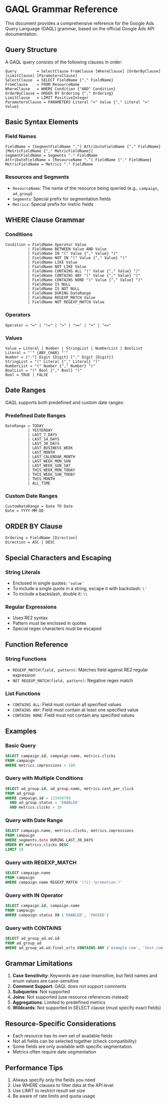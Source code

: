 # GAQL Grammar Reference

This document provides a comprehensive reference for the Google Ads Query Language (GAQL) grammar, based on the official Google Ads API documentation.

## Query Structure

A GAQL query consists of the following clauses in order:

```
Query         = SelectClause FromClause [WhereClause] [OrderByClause] [LimitClause] [ParametersClause]
SelectClause  = SELECT FieldName {"," FieldName}
FromClause    = FROM ResourceName
WhereClause   = WHERE Condition {"AND" Condition}
OrderByClause = ORDER BY Ordering {"," Ordering}
LimitClause   = LIMIT PositiveInteger
ParametersClause = PARAMETERS Literal "=" Value {"," Literal "=" Value}
```

## Basic Syntax Elements

### Field Names
```
FieldName = [SegmentFieldName ","] AttributeFieldName {"," FieldName} [MetricFieldName {"," MetricFieldName}]
SegmentFieldName = Segments "." FieldName
AttributeFieldName = [ResourceName "."] FieldName {"." FieldName}
MetricFieldName = Metrics "." FieldName
```

### Resources and Segments
- `ResourceName`: The name of the resource being queried (e.g., `campaign`, `ad_group`)
- `Segments`: Special prefix for segmentation fields
- `Metrics`: Special prefix for metric fields

## WHERE Clause Grammar

### Conditions
```
Condition = FieldName Operator Value
          | FieldName BETWEEN Value AND Value
          | FieldName IN "(" Value {"," Value} ")"
          | FieldName NOT IN "(" Value {"," Value} ")"
          | FieldName LIKE Value
          | FieldName NOT LIKE Value
          | FieldName CONTAINS ALL "(" Value {"," Value} ")"
          | FieldName CONTAINS ANY "(" Value {"," Value} ")"
          | FieldName CONTAINS NONE "(" Value {"," Value} ")"
          | FieldName IS NULL
          | FieldName IS NOT NULL
          | FieldName DURING DateRange
          | FieldName REGEXP_MATCH Value
          | FieldName NOT REGEXP_MATCH Value
```

### Operators
```
Operator = "=" | "!=" | ">" | ">=" | "<" | "<="
```

### Values
```
Value = Literal | Number | StringList | NumberList | BoolList
Literal = "'" {ANY_CHAR} "'"
Number = ["-"] Digit {Digit} ["." Digit {Digit}]
StringList = "(" Literal {"," Literal} ")"
NumberList = "(" Number {"," Number} ")"
BoolList = "(" Bool {"," Bool} ")"
Bool = TRUE | FALSE
```

## Date Ranges

GAQL supports both predefined and custom date ranges:

### Predefined Date Ranges
```
DateRange = TODAY
          | YESTERDAY
          | LAST_7_DAYS
          | LAST_14_DAYS
          | LAST_30_DAYS
          | LAST_BUSINESS_WEEK
          | LAST_MONTH
          | LAST_CALENDAR_MONTH
          | LAST_WEEK_MON_SUN
          | LAST_WEEK_SUN_SAT
          | THIS_WEEK_MON_TODAY
          | THIS_WEEK_SUN_TODAY
          | THIS_MONTH
          | ALL_TIME
```

### Custom Date Ranges
```
CustomDateRange = Date TO Date
Date = YYYY-MM-DD
```

## ORDER BY Clause

```
Ordering = FieldName [Direction]
Direction = ASC | DESC
```

## Special Characters and Escaping

### String Literals
- Enclosed in single quotes: `'value'`
- To include a single quote in a string, escape it with backslash: `\'`
- To include a backslash, double it: `\\`

### Regular Expressions
- Uses RE2 syntax
- Pattern must be enclosed in quotes
- Special regex characters must be escaped

## Function Reference

### String Functions
- `REGEXP_MATCH(field, pattern)`: Matches field against RE2 regular expression
- `NOT REGEXP_MATCH(field, pattern)`: Negative regex match

### List Functions
- `CONTAINS ALL`: Field must contain all specified values
- `CONTAINS ANY`: Field must contain at least one specified value
- `CONTAINS NONE`: Field must not contain any specified values

## Examples

### Basic Query
```sql
SELECT campaign.id, campaign.name, metrics.clicks
FROM campaign
WHERE metrics.impressions > 100
```

### Query with Multiple Conditions
```sql
SELECT ad_group.id, ad_group.name, metrics.cost_per_click
FROM ad_group
WHERE campaign.id = 123456789
  AND ad_group.status = 'ENABLED'
  AND metrics.clicks > 10
```

### Query with Date Range
```sql
SELECT campaign.name, metrics.clicks, metrics.impressions
FROM campaign
WHERE segments.date DURING LAST_30_DAYS
ORDER BY metrics.clicks DESC
LIMIT 10
```

### Query with REGEXP_MATCH
```sql
SELECT campaign.name
FROM campaign
WHERE campaign.name REGEXP_MATCH '(?i).*promotion.*'
```

### Query with IN Operator
```sql
SELECT campaign.id, campaign.name
FROM campaign
WHERE campaign.status IN ('ENABLED', 'PAUSED')
```

### Query with CONTAINS
```sql
SELECT ad_group_ad.ad.id
FROM ad_group_ad
WHERE ad_group_ad.ad.final_urls CONTAINS ANY ('example.com', 'test.com')
```

## Grammar Limitations

1. **Case Sensitivity**: Keywords are case-insensitive, but field names and enum values are case-sensitive
2. **Comment Support**: GAQL does not support comments
3. **Subqueries**: Not supported
4. **Joins**: Not supported (use resource references instead)
5. **Aggregations**: Limited to predefined metrics
6. **Wildcards**: Not supported in SELECT clause (must specify exact fields)

## Resource-Specific Considerations

- Each resource has its own set of available fields
- Not all fields can be selected together (check compatibility)
- Some fields are only available with specific segmentation
- Metrics often require date segmentation

## Performance Tips

1. Always specify only the fields you need
2. Use WHERE clauses to filter data at the API level
3. Use LIMIT to restrict result set size
4. Be aware of rate limits and quota usage